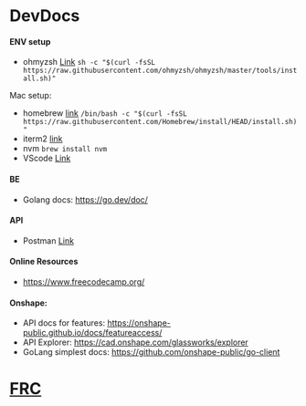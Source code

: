 # DevDocs


#### ENV setup

- ohmyzsh [Link](https://ohmyz.sh/#install)
 `sh -c "$(curl -fsSL https://raw.githubusercontent.com/ohmyzsh/ohmyzsh/master/tools/install.sh)"`

Mac setup:
- homebrew [link](brew.sh)
 ` /bin/bash -c "$(curl -fsSL https://raw.githubusercontent.com/Homebrew/install/HEAD/install.sh)" `
 - iterm2 [link](https://iterm2.com/downloads.html)
- nvm
  `brew install nvm`
- VScode [Link](https://code.visualstudio.com/Download)


#### BE 

- Golang docs: https://go.dev/doc/

#### API 
- Postman [Link](https://www.postman.com/downloads/)


#### Online Resources
- https://www.freecodecamp.org/ 

#### Onshape:
- API docs for features: https://onshape-public.github.io/docs/featureaccess/
- API Explorer: https://cad.onshape.com/glassworks/explorer
- GoLang simplest docs: https://github.com/onshape-public/go-client

# [FRC](https://github.com/J-Palomino/DevDocs/blob/main/FRC.md)
